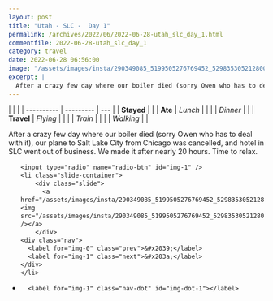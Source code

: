 ```yaml
---
layout: post
title: "Utah - SLC -  Day 1"
permalink: /archives/2022/06/2022-06-28-utah_slc_day_1.html
commentfile: 2022-06-28-utah_slc_day_1
category: travel
date: 2022-06-28 06:56:00
image: "/assets/images/insta/290349085_5199505276769452_5298353052128006435_n_17859518621732472.jpg"
excerpt: |
  After a crazy few day where our boiler died (sorry Owen who has to deal with it), our plane to Salt Lake City from Chicago was cancelled, and  hotel in SLC went out of business. We made it after nearly 20 hours. Time to relax.
---
```


|            |           |
| ---------- | --------- | --- |
| **Stayed** |           |
| **Ate**    | _Lunch_   |     |
|            | _Dinner_  |     |
| **Travel** | _Flying_  |     |
|            | _Train_   |     |
|            | _Walking_ |     |

After a crazy few day where our boiler died (sorry Owen who has to deal with it), our plane to Salt Lake City from Chicago was cancelled, and hotel in SLC went out of business. We made it after nearly 20 hours. Time to relax.

<ul class="slides">

    <input type="radio" name="radio-btn" id="img-1" />
    <li class="slide-container">
        <div class="slide">
          <a href="/assets/images/insta/290349085_5199505276769452_5298353052128006435_n_17859518621732472.jpg"><img src="/assets/images/insta/290349085_5199505276769452_5298353052128006435_n_17859518621732472.jpg" /></a>
        </div>
    <div class="nav">
      <label for="img-0" class="prev">&#x2039;</label>
      <label for="img-1" class="next">&#x203a;</label>
    </div>
    </li>


<li class="nav-dots">

      <label for="img-1" class="nav-dot" id="img-dot-1"></label>

</li>
</ul>
